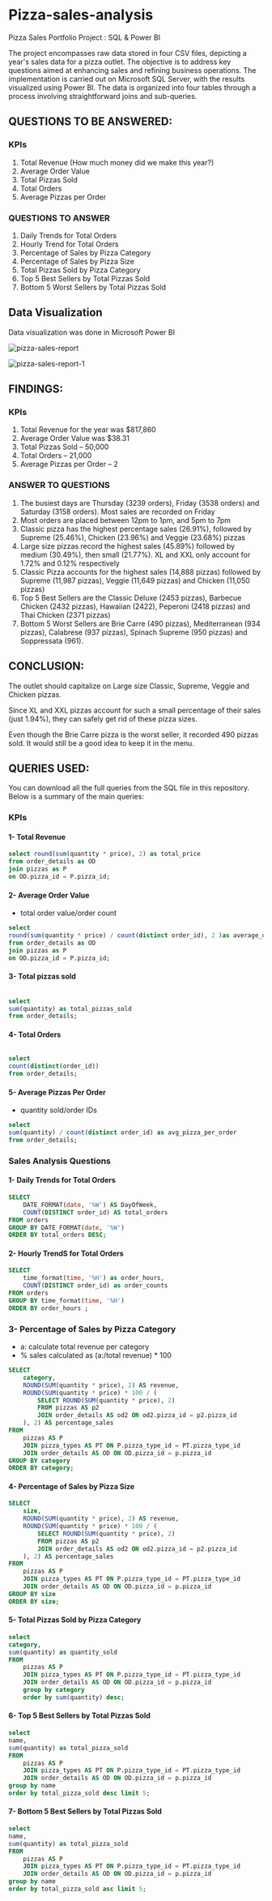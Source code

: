 # Pizza-sales-analysis
Pizza Sales Portfolio Project : SQL &amp; Power BI

The project encompasses raw data stored in four CSV files, depicting a year's sales data for a pizza outlet. The objective is to address key questions aimed at enhancing sales and refining business operations. The implementation is carried out on Microsoft SQL Server, with the results visualized using Power BI. The data is organized into four tables through a process involving straightforward joins and sub-queries.

## QUESTIONS TO BE ANSWERED:
### KPIs

 1) Total Revenue (How much money did we make this year?)
 2) Average Order Value
 3) Total Pizzas Sold
 4) Total Orders
 5) Average Pizzas per Order

### QUESTIONS TO ANSWER 

 1) Daily Trends for Total Orders
 2) Hourly Trend for Total Orders
 3) Percentage of Sales by Pizza Category
 4) Percentage of Sales by Pizza Size
 5) Total Pizzas Sold by Pizza Category
 6) Top 5 Best Sellers by Total Pizzas Sold
 7) Bottom 5 Worst Sellers by Total Pizzas Sold


## Data Visualization
Data visualization was done in Microsoft Power BI


![pizza-sales-report](https://github.com/visualAlok/Pizza-sales-analysis/blob/main/Report%20Screen%20shot/home.png)

![pizza-sales-report-1](https://github.com/visualAlok/Pizza-sales-analysis/blob/main/Report%20Screen%20shot/page%202.png)

## FINDINGS:
### KPIs

 1) Total Revenue for the year was $817,860
 2) Average Order Value was $38.31
 3) Total Pizzas Sold – 50,000
 4) Total Orders – 21,000
 5) Average Pizzas per Order – 2


### ANSWER TO QUESTIONS
 1) The busiest days are Thursday (3239 orders), Friday (3538 orders) and Saturday (3158 orders). Most sales are recorded on Friday
 2) Most orders are placed between 12pm to 1pm, and 5pm to 7pm
 3) Classic pizza has the highest percentage sales (26.91%), followed by Supreme (25.46%), Chicken (23.96%) and Veggie (23.68%) pizzas 
 4) Large size pizzas record the highest sales (45.89%) followed by medium (30.49%), then small (21.77%). XL and XXL only account for 1.72% and 0.12% respectively 
 5) Classic Pizza accounts for the highest sales (14,888 pizzas) followed by Supreme (11,987 pizzas), Veggie (11,649 pizzas) and Chicken (11,050 pizzas)
 6) Top 5 Best Sellers are the Classic Deluxe (2453 pizzas), Barbecue Chicken (2432 pizzas), Hawaiian (2422), Peperoni (2418 pizzas) and Thai Chicken (2371 pizzas)
 7) Bottom 5 Worst Sellers are Brie Carre (490 pizzas), Mediterranean (934 pizzas), Calabrese (937 pizzas), Spinach Supreme (950 pizzas) and Soppressata (961).



## CONCLUSION:
The outlet should capitalize on Large size Classic, Supreme, Veggie and Chicken pizzas.

Since XL and XXL pizzas account for such a small percentage of their sales (just 1.94%), they can safely get rid of these pizza sizes.

Even though the Brie Carre pizza is the worst seller, it recorded 490 pizzas sold. It would still be a good idea to keep it in the menu. 


## QUERIES USED:
You can download all the full queries from the SQL file in this repository. Below is a summary of the main queries:

### KPIs

#### 1- Total Revenue
``` SQL
select round(sum(quantity * price), 2) as total_price
from order_details as OD 
join pizzas as P
on OD.pizza_id = P.pizza_id;

```

#### 2- Average Order Value
- total order value/order count
``` SQL
select 
round(sum(quantity * price) / count(distinct order_id), 2 )as average_order_value
from order_details as OD 
join pizzas as P
on OD.pizza_id = P.pizza_id;
```

#### 3- Total pizzas sold
``` SQL
 
select 
sum(quantity) as total_pizzas_sold
from order_details;
```


#### 4- Total Orders
``` SQL

select 
count(distinct(order_id))
from order_details;

```

#### 5- Average Pizzas Per Order
- quantity sold/order IDs
``` SQL
select 
sum(quantity) / count(distinct order_id) as avg_pizza_per_order
from order_details;
```

### Sales Analysis Questions

#### 1- Daily Trends for Total Orders
``` SQL
SELECT 
	DATE_FORMAT(date, '%W') AS DayOfWeek, 
    COUNT(DISTINCT order_id) AS total_orders
FROM orders
GROUP BY DATE_FORMAT(date, '%W')
ORDER BY total_orders DESC;
```


#### 2- Hourly TrendS for Total Orders
``` SQL
SELECT 
	time_format(time, '%H') as order_hours, 
    COUNT(DISTINCT order_id) as order_counts
FROM orders
GROUP BY time_format(time, '%H')
ORDER BY order_hours ;
```


### 3- Percentage of Sales by Pizza Category
- a: calculate total revenue per category
- % sales calculated as (a:/total revenue) * 100
``` SQL
SELECT 
    category, 
    ROUND(SUM(quantity * price), 2) AS revenue,
    ROUND(SUM(quantity * price) * 100 / (
        SELECT ROUND(SUM(quantity * price), 2)
        FROM pizzas AS p2
        JOIN order_details AS od2 ON od2.pizza_id = p2.pizza_id
    ), 2) AS percentage_sales
FROM 
    pizzas AS P
    JOIN pizza_types AS PT ON P.pizza_type_id = PT.pizza_type_id
    JOIN order_details AS OD ON OD.pizza_id = p.pizza_id
GROUP BY category
ORDER BY category;
```



#### 4- Percentage of Sales by Pizza Size
``` SQL
SELECT 
    size, 
    ROUND(SUM(quantity * price), 2) AS revenue,
    ROUND(SUM(quantity * price) * 100 / (
        SELECT ROUND(SUM(quantity * price), 2)
        FROM pizzas AS p2
        JOIN order_details AS od2 ON od2.pizza_id = p2.pizza_id
    ), 2) AS percentage_sales
FROM 
    pizzas AS P
    JOIN pizza_types AS PT ON P.pizza_type_id = PT.pizza_type_id
    JOIN order_details AS OD ON OD.pizza_id = p.pizza_id
GROUP BY size
ORDER BY size;
```


#### 5- Total Pizzas Sold by Pizza Category
``` SQL
select 
category,
sum(quantity) as quantity_sold 
FROM 
    pizzas AS P
    JOIN pizza_types AS PT ON P.pizza_type_id = PT.pizza_type_id
    JOIN order_details AS OD ON OD.pizza_id = p.pizza_id
    group by category
    order by sum(quantity) desc;
```


#### 6- Top 5 Best Sellers by Total Pizzas Sold
``` SQL
select 
name, 
sum(quantity) as total_pizza_sold
FROM 
    pizzas AS P
    JOIN pizza_types AS PT ON P.pizza_type_id = PT.pizza_type_id
    JOIN order_details AS OD ON OD.pizza_id = p.pizza_id
group by name
order by total_pizza_sold desc limit 5;
```


#### 7- Bottom 5 Best Sellers by Total Pizzas Sold
``` SQL
select 
name, 
sum(quantity) as total_pizza_sold
FROM 
    pizzas AS P
    JOIN pizza_types AS PT ON P.pizza_type_id = PT.pizza_type_id
    JOIN order_details AS OD ON OD.pizza_id = p.pizza_id
group by name
order by total_pizza_sold asc limit 5;
```



